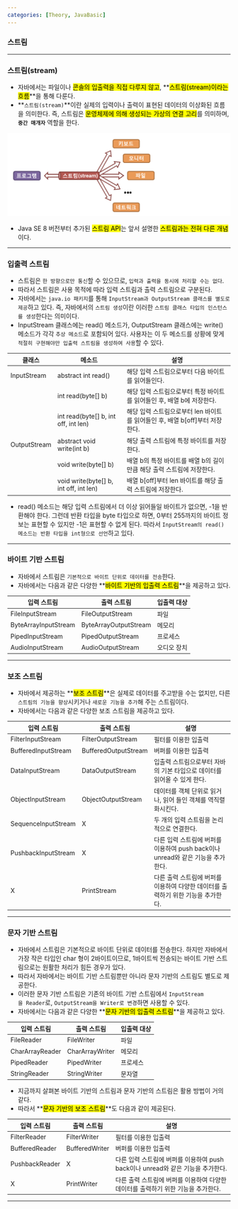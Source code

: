 ```yaml
---
categories: [Theory, JavaBasic]
---
```

### 스트림

---

### 스트림(stream)

- 자바에서는 파일이나 <mark>콘솔의 입출력을 직접 다루지 않고</mark>, **<mark>스트림(stream)이라는 흐름</mark>**을 통해 다룬다.
- **`스트림(stream)`**이란 실제의 입력이나 출력이 표현된 데이터의 이상화된 흐름을 의미한다. 즉, 스트림은 <mark>운영체제에 의해 생성되는 가상의 연결 고리</mark>를 의미하며, **`중간 매개자`** 역할을 한다.

![이미지](/assets/img/java_basic/%EC%8A%A4%ED%8A%B8%EB%A6%BC(1).png)

- Java SE 8 버전부터 추가된 <mark>스트림 API</mark>는 앞서 설명한 <mark>스트림과는 전혀 다른 개념</mark>이다.

---

### 입출력 스트림

- 스트림은 `한 방향으로만 통신`할 수 있으므로, `입력과 출력을 동시에 처리할 수는 없다`.
- 따라서 스트림은 사용 목적에 따라 입력 스트림과 출력 스트림으로 구분된다.
- 자바에서는 `java.io 패키지`를 통해 `InputStream과 OutputStream 클래스를 별도로 제공`하고 있다. 즉, 자바에서의 `스트림 생성`이란 이러한 `스트림 클래스 타입의 인스턴스를 생성`한다는 의미이다.
- InputStream 클래스에는 read() 메소드가, OutputStream 클래스에는 write() 메소드가 각각 `추상 메소드`로 포함되어 있다. 사용자는 이 두 메소드를 상황에 맞게 `적절히 구현해야만 입출력 스트림을 생성하여 사용`할 수 있다.

| 클래스 | 메소드 | 설명 |
| --- | --- | --- |
| InputStream | abstract int read() | 해당 입력 스트림으로부터 다음 바이트를 읽어들인다. |
|  | int read(byte[] b) | 해당 입력 스트림으로부터 특정 바이트를 읽어들인 후, 배열 b에 저장한다. |
|  | int read(byte[] b, int off, int len) | 해당 입력 스트림으로부터 len 바이트를 읽어들인 후, 배열 b[off]부터 저장한다. |
| OutputStream | abstract void write(int b) | 해당 출력 스트림에 특정 바이트를 저장한다. |
|  | void write(byte[] b) | 배열 b의 특정 바이트를 배열 b의 길이만큼 해당 출력 스트림에 저장한다. |
|  | void write(byte[] b, int off, int len) | 배열 b[off]부터 len 바이트를 해당 출력 스트림에 저장한다. |

- read() 메소드는 해당 입력 스트림에서 더 이상 읽어들일 바이트가 없으면, -1을 반환해야 한다. 그런데 반환 타입을 byte 타입으로 하면, 0부터 255까지의 바이트 정보는 표현할 수 있지만 -1은 표현할 수 없게 된다. 따라서 `InputStream의 read() 메소드는 반환 타입을 int형으로 선언`하고 있다.

---

### 바이트 기반 스트림

- 자바에서 스트림은 `기본적으로 바이트 단위로 데이터를 전송`한다.  
- 자바에서는 다음과 같은 다양한 **<mark>바이트 기반의 입출력 스트림</mark>**을 제공하고 있다.

| 입력 스트림 | 출력 스트림 | 입출력 대상 |
| --- | --- | --- |
| FileInputStream | FileOutputStream | 파일 |
| ByteArrayInputStream | ByteArrayOutputStream | 메모리 |
| PipedInputStream | PipedOutputStream | 프로세스 |
| AudioInputStream | AudioOutputStream | 오디오 장치 |

---

### 보조 스트림

- 자바에서 제공하는 **<mark>보조 스트림</mark>**은 실제로 데이터를 주고받을 수는 없지만, 다른 `스트림의 기능을 향상`시키거나 `새로운 기능을 추가`해 주는 스트림이다.  
- 자바에서는 다음과 같은 다양한 보조 스트림을 제공하고 있다.

| 입력 스트림 | 출력 스트림 | 설명 |
| --- | --- | --- |
| FilterInputStream | FilterOutputStream | 필터를 이용한 입출력 |
| BufferedInputStream | BufferedOutputStream | 버퍼를 이용한 입출력 |
| DataInputStream | DataOutputStream | 입출력 스트림으로부터 자바의 기본 타입으로 데이터를 읽어올 수 있게 한다. |
| ObjectInputStream | ObjectOutputStream | 데이터를 객체 단위로 읽거나, 읽어 들인 객체를 역직렬화시킨다. |
| SequenceInputStream | X | 두 개의 입력 스트림을 논리적으로 연결한다. |
| PushbackInputStream | X | 다른 입력 스트림에 버퍼를 이용하여 push back이나 unread와 같은 기능을 추가한다. |
| X | PrintStream | 다른 출력 스트림에 버퍼를 이용하여 다양한 데이터를 출력하기 위한 기능을 추가한다. |

---

### 문자 기반 스트림

- 자바에서 스트림은 기본적으로 바이트 단위로 데이터를 전송한다. 하지만 자바에서 가장 작은 타입인 char 형이 2바이트이므로, 1바이트씩 전송되는 바이트 기반 스트림으로는 원활한 처리가 힘든 경우가 있다.
- 따라서 자바에서는 바이트 기반 스트림뿐만 아니라 문자 기반의 스트림도 별도로 제공한다.
- 이러한 문자 기반 스트림은 기존의 바이트 기반 스트림에서 `InputStream을 Reader`로, `OutputStream을 Writer로 변경`하면 사용할 수 있다.  
- 자바에서는 다음과 같은 다양한 **<mark>문자 기반의 입출력 스트림</mark>**을 제공하고 있다.

| 입력 스트림 | 출력 스트림 | 입출력 대상 |
| --- | --- | --- |
| FileReader | FileWriter | 파일 |
| CharArrayReader | CharArrayWriter | 메모리 |
| PipedReader | PipedWriter | 프로세스 |
| StringReader | StringWriter | 문자열 |


- 지금까지 살펴본 바이트 기반의 스트림과 문자 기반의 스트림은 활용 방법이 거의 같다.
- 따라서 **<mark>문자 기반의 보조 스트림</mark>**도 다음과 같이 제공된다.

| 입력 스트림 | 출력 스트림 | 설명 |
| --- | --- | --- |
| FilterReader | FilterWriter | 필터를 이용한 입출력 |
| BufferedReader | BufferedWriter | 버퍼를 이용한 입출력 |
| PushbackReader | X | 다른 입력 스트림에 버퍼를 이용하여 push back이나 unread와 같은 기능을 추가한다. |
| X | PrintWriter | 다른 출력 스트림에 버퍼를 이용하여 다양한 데이터를 출력하기 위한 기능을 추가한다. |

---
